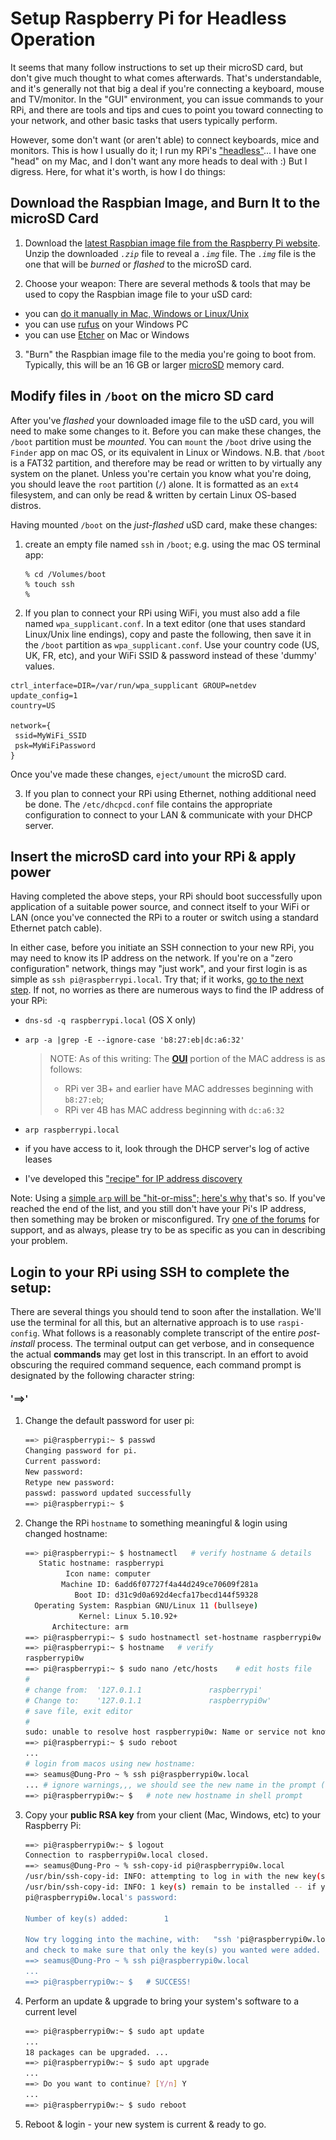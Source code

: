 # Setup Raspberry Pi for Headless Operation

It seems that many follow instructions to set up their microSD card, but don't give much thought to what comes afterwards. That's understandable, and it's generally not that big a deal if you're connecting a keyboard, mouse and TV/monitor. In the "GUI" environment, you can issue commands to your RPi, and there are tools and tips and cues to point you toward connecting to your network, and other basic tasks that users typically perform. 

However, some don't want (or aren't able) to connect keyboards, mice and monitors. This is how I usually do it; I run my RPi's ["headless"](https://en.wikipedia.org/wiki/Headless_computer)... I have one "head" on my Mac, and I don't want any more heads to deal with :)  But I digress. Here, for what it's worth, is how I do things: 

## Download the Raspbian Image, and Burn It to the microSD Card 

1. Download the [latest Raspbian image file from the Raspberry Pi website](https://www.raspberrypi.com/software/operating-systems/). Unzip the downloaded *`.zip`* file to reveal a *`.img`* file. The  *`.img`* file is the one that will be *burned* or *flashed* to the microSD card.

2. Choose your weapon: There are several methods & tools that may be used to copy the Raspbian image file to your uSD card:
  * you can [do it manually in Mac, Windows or Linux/Unix](https://www.wikihow.com/Make-a-USB-Bootable)
  * you can use [rufus](https://rufus.akeo.ie/) on your Windows PC 
  * you can use [Etcher](https://etcher.io/) on Mac or Windows

3. "Burn" the Raspbian image file to the media you're going to boot from. Typically, this will be an 16 GB or larger [microSD](https://simple.wikipedia.org/wiki/MicroSD) memory card.

## Modify files in `/boot` on the micro SD card

After you've *flashed* your downloaded image file to the uSD card, you will need to make some changes to it. Before you can make these changes, the `/boot` partition must be *mounted*. You can `mount` the `/boot` drive using the `Finder` app on mac OS, or its equivalent in Linux or Windows. N.B. that `/boot` is a FAT32 partition, and therefore may be read or written to by virtually any system on the planet. Unless you're certain you know what you're doing, you should leave the `root` partition (`/`) alone. It is formatted as an `ext4` filesystem, and can only be read & written by certain Linux OS-based distros. 

Having mounted `/boot` on the *just-flashed* uSD card, make these changes:  

1. create an empty file named `ssh` in `/boot`; e.g. using the mac OS terminal app: 

     ```
     % cd /Volumes/boot
     % touch ssh
     %
     ```

2. If you plan to connect your RPi using WiFi, you must also add a file named `wpa_supplicant.conf`. In a text editor (one that uses standard Linux/Unix line endings), copy and paste the following, then save it in the `/boot` partition as `wpa_supplicant.conf`. Use your country code (US, UK, FR, etc), and your WiFi SSID & password instead of these 'dummy' values.

```
ctrl_interface=DIR=/var/run/wpa_supplicant GROUP=netdev
update_config=1
country=US

network={
 ssid=MyWiFi_SSID
 psk=MyWiFiPassword
}
```

Once you've made these changes, `eject/umount` the microSD card. 

3. If you plan to connect your RPi using Ethernet, nothing additional need be done. The `/etc/dhcpcd.conf` file contains the appropriate configuration to connect to your LAN & communicate with your DHCP server.

## Insert the microSD card into your RPi & apply power

Having completed the above steps, your RPi should boot successfully upon application of a suitable power source, and connect itself to your WiFi or LAN (once you've connected the RPi to a router or switch using a standard Ethernet patch cable). 

In either case, before you initiate an SSH connection to your new RPi, you may need to know its IP address on the network. If you're on a "zero configuration" network, things may "just work", and your first login is as simple as `ssh pi@raspberrypi.local`. Try that; if it works, [go to the next step](https://github.com/seamusdemora/PiFormulae/blob/master/ReadMeFirst.md#login-to-your-RPi-using-SSH). If not, no worries as there are numerous ways to find the IP address of your RPi: 

  * `dns-sd -q raspberrypi.local` (OS X only)

  * `arp -a |grep -E --ignore-case 'b8:27:eb|dc:a6:32'` 

    >  NOTE: As of this writing: The [**OUI**](https://en.wikipedia.org/wiki/Organizationally_unique_identifier) portion of the MAC address is as follows: 
    >
    > * RPi ver 3B+ and earlier have MAC addresses beginning with `b8:27:eb`; 
    > * RPi ver 4B has MAC address beginning with `dc:a6:32`

  * `arp raspberrypi.local`

  * if you have access to it, look through the DHCP server's log of active leases 

  * I've developed this ["recipe" for IP address discovery](https://github.com/seamusdemora/PiFormulae/blob/master/FindMyPi.md) 

Note: Using a [simple `arp` will be "hit-or-miss"; here's why](https://github.com/seamusdemora/PiFormulae/blob/master/ThinkingAboutARP.md) that's so. If you've reached the end of the list, and you still don't have your Pi's IP address, then something may be broken or misconfigured. Try [one of the forums](https://raspberrypi.stackexchange.com/) for support, and as always, please try to be as specific as you can in describing your problem.  

## Login to your RPi using SSH to complete the setup:

There are several things you should tend to soon after the installation. We'll use the terminal for all this, but an alternative approach is to use `raspi-config`. What follows is a reasonably complete transcript of the entire *post-install* process. The terminal output can get verbose, and in consequence the actual **commands** may get lost in this transcript. In an effort to avoid obscuring the required command sequence, each command prompt is designated by the following character string:  

#### **'==>'**

1. Change the default password for user pi: 

   ```bash
   ==> pi@raspberrypi:~ $ passwd
   Changing password for pi.
   Current password:
   New password:
   Retype new password:
   passwd: password updated successfully
   ==> pi@raspberrypi:~ $
   ```

2. Change the RPi `hostname` to something meaningful & login using changed hostname: 

   ```bash
   ==> pi@raspberrypi:~ $ hostnamectl   # verify hostname & details
      Static hostname: raspberrypi
            Icon name: computer
           Machine ID: 6add6f07727f4a44d249ce70609f281a
              Boot ID: d31c9d0a692d4ecfa17becd144f59328
     Operating System: Raspbian GNU/Linux 11 (bullseye)
               Kernel: Linux 5.10.92+
         Architecture: arm
   ==> pi@raspberrypi:~ $ sudo hostnamectl set-hostname raspberrypi0w  # change hostname 
   ==> pi@raspberrypi:~ $ hostname   # verify
   raspberrypi0w 
   ==> pi@raspberrypi:~ $ sudo nano /etc/hosts    # edit hosts file
   #
   # change from:  '127.0.1.1               raspberrypi'
   # Change to:    '127.0.1.1               raspberrypi0w'
   # save file, exit editor
   #
   sudo: unable to resolve host raspberrypi0w: Name or service not known  # not to worry!
   ==> pi@raspberrypi:~ $ sudo reboot 
   ...                    
   # login from macos using new hostname:
   ==> seamus@Dung-Pro ~ % ssh pi@raspberrypi0w.local 
   ... # ignore warnings,,, we should see the new name in the prompt (and we do!)
   ==> pi@raspberrypi0w:~ $   # note new hostname in shell prompt
   ```

3. Copy your **public RSA key** from your client (Mac, Windows, etc) to your Raspberry Pi: 

   ```bash
   ==> pi@raspberrypi0w:~ $ logout
   Connection to raspberrypi0w.local closed.
   ==> seamus@Dung-Pro ~ % ssh-copy-id pi@raspberrypi0w.local
   /usr/bin/ssh-copy-id: INFO: attempting to log in with the new key(s), to filter out any that are already installed
   /usr/bin/ssh-copy-id: INFO: 1 key(s) remain to be installed -- if you are prompted now it is to install the new keys
   pi@raspberrypi0w.local's password:
   
   Number of key(s) added:        1
   
   Now try logging into the machine, with:   "ssh 'pi@raspberrypi0w.local'"
   and check to make sure that only the key(s) you wanted were added.
   ==> seamus@Dung-Pro ~ % ssh pi@raspberrypi0w.local 
   ...
   ==> pi@raspberrypi0w:~ $   # SUCCESS! 
   ```

4. Perform an update & upgrade to bring your system's software to a current level 

   ```bash
   ==> pi@raspberrypi0w:~ $ sudo apt update
   ...
   18 packages can be upgraded. ...
   ==> pi@raspberrypi0w:~ $ sudo apt upgrade 
   ...
   ==> Do you want to continue? [Y/n] Y 
   ...
   ==> pi@raspberrypi0w:~ $ sudo reboot
   ```

5. Reboot & login - your new system is current & ready to go.







<!---



DEPRECATED FOR NOW; MAY BE RESURRECTED LATER?

1. Open a terminal on your PC, and initiate a connection to your RPi using SSH: 

`ssh pi@raspberrypi.local` or, use the RPi's IP address: `ssh pi@192.168.1.77` (for example) if that's handy

2. Enter the default password at the prompt: `raspberry` 

3. Start raspi-config:  `sudo raspi-config`  and you'll see something like this: 

![raspi-config screenshot](pix/raspi-config.png "raspi-config") 


    NOTE: Before beginning, you may wish to try updating raspi-config by selecting the Update option (8). If you do so, this will temporarily close the raspi-config window, check for an update, and then automatically return you to raspi-config. 


4. The "arrow keys" will move you through the menu items, the "Tab" key will move you between screens. Go to `Interfacing Options`You'll want to make the following "stops": 

    a. Change the default password 
    
    b. Set up WiFi networking if you want; you'll need to know the WiFi `SSID` and `password`
    
    c. Go to `Boot Options` -> `Desktop CLI -> `Console`; tab to `OK`, then `Return`
    
    d. Go to `Localisation Options`, and select the appropriate values from the lists provided
    
    e. Go to `Interfacing Options` -> `SSH`, and select `YES`, There are a lot of options on this page; you can set them now, or return to them later. 
    
    f. Go to `Advanced Options` -> `Expand Filesystem. You may wish to expand the file system to use all available storage on the microSD card. This is probably a good idea for most users. Note the other choices here, and you may return later to change them. 
    
    g. Tab to the `Finish` option at the bottom of the page and return to the command prompt. 
    
    
    
5. Don't forget to secure your RPi! You could and should do two things immediately: 
  
    1. Change the default password if you haven't already done so. 
    2. Copy your **public RSA key** from your Mac/Windows/Linux host to your Raspberry Pi: 
    ```bash
    $ ssh-copy-id pi@raspberrypi.local
    ```
    
    This assumes that you have generated an **RSA key pair** on your Mac/Windows/Linux host, 
    
    you have retained the default userid `pi`, and that your RPi hostname is `raspberrypi.local`.
    
    - If you don't know how to generate an RSA key pair, [Digital Ocean has a good tutorial](https://www.digitalocean.com/community/tutorials/how-to-set-up-ssh-keys-on-ubuntu-1604) 
    - To change the hostname of your RPi, use either `raspi-config`, or edit `/etc/hostname`
    
    Congratulations, we're done here! 



—>
